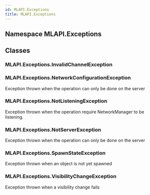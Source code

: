 ```yaml
---  
id: MLAPI.Exceptions  
title: MLAPI.Exceptions
---
```


## Namespace MLAPI.Exceptions

<div class="markdown level0 summary">

</div>

<div class="markdown level0 conceptual">

</div>

<div class="markdown level0 remarks">

</div>

## Classes

### MLAPI.Exceptions.InvalidChannelException

<div class="section">

</div>

### MLAPI.Exceptions.NetworkConfigurationException

<div class="section">

Exception thrown when the operation can only be done on the server

</div>

### MLAPI.Exceptions.NotListeningException

<div class="section">

Exception thrown when the operation require NetworkManager to be
listening.

</div>

### MLAPI.Exceptions.NotServerException

<div class="section">

Exception thrown when the operation can only be done on the server

</div>

### MLAPI.Exceptions.SpawnStateException

<div class="section">

Exception thrown when an object is not yet spawned

</div>

### MLAPI.Exceptions.VisibilityChangeException

<div class="section">

Exception thrown when a visibility change fails

</div>
